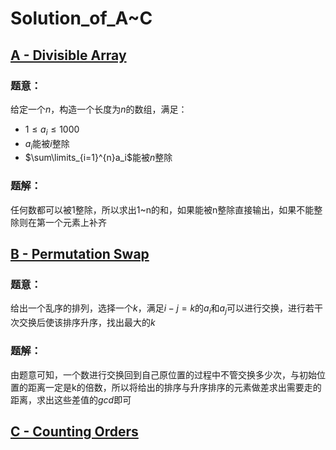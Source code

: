 # Solution_of_A~C

## [A - Divisible Array](https://codeforces.com/contest/1828/problem/A)

### 题意：

给定一个$n$，构造一个长度为$n$的数组，满足：

* $1\le a_i\le 1000$
* $a_i$能被$i$整除
* $\sum\limits_{i=1}^{n}a_i$能被$n$整除

### 题解：

任何数都可以被1整除，所以求出1~n的和，如果能被n整除直接输出，如果不能整除则在第一个元素上补齐

## [B - Permutation Swap](https://codeforces.com/contest/1828/problem/B)

### 题意：

给出一个乱序的排列，选择一个$k$，满足$i - j = k$的$a_i$和$a_j$可以进行交换，进行若干次交换后使该排序升序，找出最大的$k$

### 题解：

由题意可知，一个数进行交换回到自己原位置的过程中不管交换多少次，与初始位置的距离一定是k的倍数，所以将给出的排序与升序排序的元素做差求出需要走的距离，求出这些差值的$gcd$即可	

## [C - Counting Orders](https://codeforces.com/contest/1827/problem/A)
